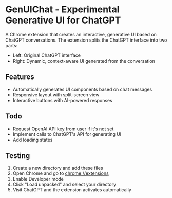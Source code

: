 # GenUIChat - Experimental Generative UI for ChatGPT

A Chrome extension that creates an interactive, generative UI based on ChatGPT conversations. The extension splits the ChatGPT interface into two parts:
- Left: Original ChatGPT interface
- Right: Dynamic, context-aware UI generated from the conversation

## Features
- Automatically generates UI components based on chat messages
- Responsive layout with split-screen view
- Interactive buttons with AI-powered responses

## Todo

- Request OpenAI API key from user if it's not set
- Implement calls to ChatGPT's API for generating UI
- Add loading states

## Testing

1. Create a new directory and add these files
2. Open Chrome and go to [chrome://extensions](chrome://extensions)
3. Enable Developer mode
4. Click "Load unpacked" and select your directory
5. Visit ChatGPT and the extension activates automatically

